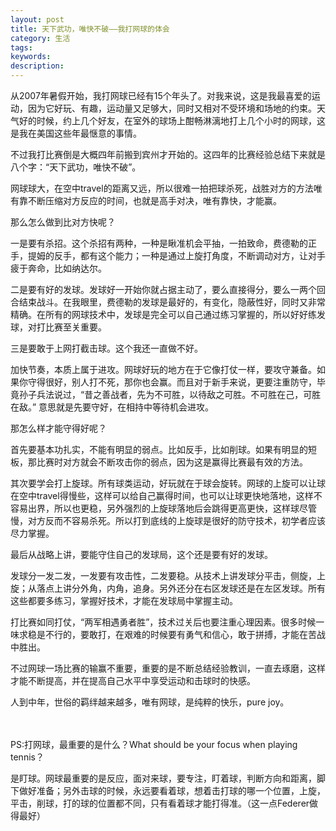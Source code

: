 ```yaml
---
layout: post
title: 天下武功，唯快不破——我打网球的体会
category: 生活
tags: 
keywords: 
description: 
---
```


从2007年暑假开始，我打网球已经有15个年头了。对我来说，这是我最喜爱的运动，因为它好玩、有趣，运动量又足够大，同时又相对不受环境和场地的约束。天气好的时候，约上几个好友，在室外的球场上酣畅淋漓地打上几个小时的网球，这是我在美国这些年最惬意的事情。

不过我打比赛倒是大概四年前搬到宾州才开始的。这四年的比赛经验总结下来就是八个字：“天下武功，唯快不破”。

网球球大，在空中travel的距离又远，所以很难一拍把球杀死，战胜对方的方法唯有靠不断压缩对方反应的时间，也就是高手对决，唯有靠快，才能赢。

那么怎么做到比对方快呢？

一是要有杀招。这个杀招有两种，一种是瞅准机会平抽，一拍致命，费德勒的正手，提姆的反手，都有这个能力；一种是通过上旋打角度，不断调动对方，让对手疲于奔命，比如纳达尔。

二是要有好的发球。发球好一开始你就占据主动了，要么直接得分，要么一两个回合结束战斗。在我眼里，费德勒的发球是最好的，有变化，隐蔽性好，同时又非常精确。在所有的网球技术中，发球是完全可以自己通过练习掌握的，所以好好练发球，对打比赛至关重要。

三是要敢于上网打截击球。这个我还一直做不好。

加快节奏，本质上属于进攻。网球好玩的地方在于它像打仗一样，要攻守兼备。如果你守得很好，别人打不死，那你也会赢。而且对于新手来说，更要注重防守，毕竟孙子兵法说过，“昔之善战者，先为不可胜，以待敌之可胜。不可胜在己，可胜在敌。” 意思就是先要守好，在相持中等待机会进攻。

那怎么样才能守得好呢？

首先要基本功扎实，不能有明显的弱点。比如反手，比如削球。如果有明显的短板，那比赛时对方就会不断攻击你的弱点，因为这是赢得比赛最有效的方法。

其次要学会打上旋球。所有球类运动，好玩就在于球会旋转。网球的上旋可以让球在空中travel得慢些，这样可以给自己赢得时间，也可以让球更快地落地，这样不容易出界，所以也更稳，另外强烈的上旋球落地后会跳得更高更快，这样球尽管慢，对方反而不容易杀死。所以打到底线的上旋球是很好的防守技术，初学者应该尽力掌握。

最后从战略上讲，要能守住自己的发球局，这个还是要有好的发球。

发球分一发二发，一发要有攻击性，二发要稳。从技术上讲发球分平击，侧旋，上旋；从落点上讲分外角，内角，追身。另外还分在右区发球还是在左区发球。所有这些都要多练习，掌握好技术，才能在发球局中掌握主动。

打比赛如同打仗，“两军相遇勇者胜”，技术过关后也要注重心理因素。很多时候一味求稳是不行的，要敢打，在艰难的时候要有勇气和信心，敢于拼搏，才能在苦战中胜出。

不过网球一场比赛的输赢不重要，重要的是不断总结经验教训，一直去琢磨，这样才能不断提高，并在提高自己水平中享受运动和击球时的快感。

人到中年，世俗的羁绊越来越多，唯有网球，是纯粹的快乐，pure joy。

<br/><br/>
PS:打网球，最重要的是什么？What should be your focus when playing tennis？

是盯球。网球最重要的是反应，面对来球，要专注，盯着球，判断方向和距离，脚下做好准备；另外击球的时候，永远要看着球，想着击打球的哪一个位置，上旋，平击，削球，打的球的位置都不同，只有看着球才能打得准。（这一点Federer做得最好）
